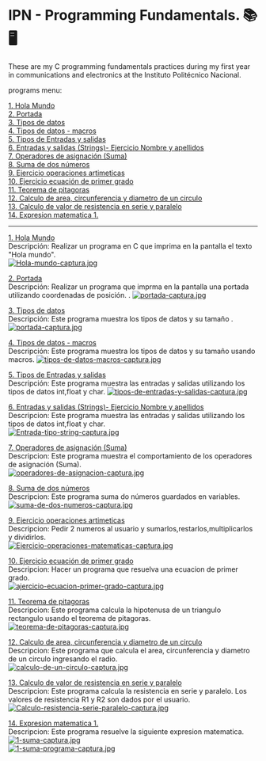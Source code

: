 # IPN - Programming Fundamentals. 📚 🖥️
These are my C programming fundamentals practices during my first year in communications and electronics at the Instituto Politécnico Nacional.

programs menu:

[1. Hola Mundo](https://github.com/Additrejo/IPN-Programming-Fundamentals/blob/main/01.Hola%20mundo.c)  
[2. Portada](https://github.com/Additrejo/IPN-Programming-Fundamentals/blob/main/02.Portada.cpp)  
[3. Tipos de datos](https://github.com/Additrejo/IPN-Programming-Fundamentals/blob/main/03.Tipos%20de%20datos.c)  
[4. Tipos de datos - macros](https://github.com/Additrejo/IPN-Programming-Fundamentals/blob/main/04.Tipos%20de%20datos%20-%20macros.c)  
[5. Tipos de Entradas y salidas](https://github.com/Additrejo/IPN-Programming-Fundamentals/blob/main/05.Tipos%20de%20entradas%20y%20salidas.c)  
[6. Entradas y salidas (Strings)- Ejercicio Nombre y apellidos](https://github.com/Additrejo/IPN-Programming-Fundamentals/blob/main/06.Entrada%20tipo%20string.c)  
[7. Operadores de asignación (Suma)](https://github.com/Additrejo/IPN-Programming-Fundamentals/blob/main/07.Operadores%20de%20Asignacion.c)  
[8. Suma de dos números](https://github.com/Additrejo/IPN-Programming-Fundamentals/blob/main/08.suma%20de%20dos%20n%C3%BAmeros.c)  
[9. Ejercicio operaciones artimeticas](https://github.com/Additrejo/IPN-Programming-Fundamentals/blob/main/09.Ejercicio%20operaciones%20aritmeticas.c)  
[10. Ejercicio ecuación de primer grado](https://github.com/Additrejo/IPN-Programming-Fundamentals/blob/main/10.%20Ejercicio%20ecuaci%C3%B3n%20primer%20grado.c)  
[11. Teorema de pitagoras](https://github.com/Additrejo/IPN-Programming-Fundamentals/blob/main/11.Teorema%20de%20Pitagoras.c)  
[12. Calculo de area, circunferencia y diametro de un circulo](https://github.com/Additrejo/IPN-Programming-Fundamentals/blob/main/12.Calculo%20de%20un%20circulo.c)  
[13. Calculo de valor de resistencia en serie y paralelo](https://github.com/Additrejo/IPN-Programming-Fundamentals/blob/main/12.Calculo%20de%20un%20circulo.c)  
[14. Expresion matematica 1.](https://github.com/Additrejo/IPN-Programming-Fundamentals/blob/main/14.%20expresion%20matematica%201.c)  

---
[1. Hola Mundo](https://github.com/Additrejo/IPN-Programming-Fundamentals/blob/main/01.Hola%20mundo.c)  
Descripción: Realizar un programa en C que imprima en la pantalla el texto "Hola mundo".  
[![Hola-mundo-captura.jpg](https://i.postimg.cc/RFkmrsRJ/Hola-mundo-captura.jpg)](https://postimg.cc/VrWpnF2z)

[2. Portada](https://github.com/Additrejo/IPN-Programming-Fundamentals/blob/main/02.Portada.cpp)  
Descripción: Realizar un programa que imprma en la pantalla una portada utilizando coordenadas de posición. .
[![portada-captura.jpg](https://i.postimg.cc/SRnG9VFd/portada-captura.jpg)](https://postimg.cc/Zvh3t8qv)

[3. Tipos de datos](https://github.com/Additrejo/IPN-Programming-Fundamentals/blob/main/03.Tipos%20de%20datos.c)  
Descripción: Este programa muestra los tipos de datos y su tamaño .
[![portada-captura.jpg](https://i.postimg.cc/fRMkVyhq/tipos-de-datos-captura.jpg)](https://postimg.cc/3db36KN2)

[4. Tipos de datos - macros](https://github.com/Additrejo/IPN-Programming-Fundamentals/blob/main/04.Tipos%20de%20datos%20-%20macros.c)  
Descripción: Este programa muestra los tipos de datos y su tamaño usando macros.
[![tipos-de-datos-macros-captura.jpg](https://i.postimg.cc/Xq74VG59/tipos-de-datos-macros-captura.jpg)](https://postimg.cc/5YGZgtnt)

[5. Tipos de Entradas y salidas](https://github.com/Additrejo/IPN-Programming-Fundamentals/blob/main/05.Tipos%20de%20entradas%20y%20salidas.c)  
Descripción: Este programa muestra las entradas y salidas utilizando los tipos de datos int,float y char.
[![tipos-de-entradas-y-salidas-captura.jpg](https://i.postimg.cc/c4t463jc/tipos-de-entradas-y-salidas-captura.jpg)](https://postimg.cc/qz0d5Npt)

[6. Entradas y salidas (Strings)- Ejercicio Nombre y apellidos](https://github.com/Additrejo/IPN-Programming-Fundamentals/blob/main/06.Entrada%20tipo%20string.c)  
Descripcion: Este programa muestra las entradas y salidas utilizando los tipos de datos int,float y char.  
[![Entrada-tipo-string-captura.jpg](https://i.postimg.cc/gkYRLm8J/Entrada-tipo-string-captura.jpg)](https://postimg.cc/V5V53y7Q)

[7. Operadores de asignación (Suma)](https://github.com/Additrejo/IPN-Programming-Fundamentals/blob/main/07.Operadores%20de%20Asignacion.c)  
Descripcion: Este programa muestra el comportamiento de los operadores de asignación (Suma).  
[![operadores-de-asignacion-captura.jpg](https://i.postimg.cc/T2L0Rrg9/operadores-de-asignacion-captura.jpg)](https://postimg.cc/5jJLgQPY)

[8. Suma de dos números](https://github.com/Additrejo/IPN-Programming-Fundamentals/blob/main/08.suma%20de%20dos%20n%C3%BAmeros.c)  
Descripcion: Este programa suma do números guardados en variables.  
[![suma-de-dos-numeros-captura.jpg](https://i.postimg.cc/YqVhtWN1/suma-de-dos-numeros-captura.jpg)](https://postimg.cc/rK18JzPm)

[9. Ejercicio operaciones artimeticas](https://github.com/Additrejo/IPN-Programming-Fundamentals/blob/main/09.Ejercicio%20operaciones%20aritmeticas.c)  
Descripcion: Pedir 2 numeros al usuario y sumarlos,restarlos,multiplicarlos y dividirlos.  
[![Ejercicio-operaciones-matematicas-captura.jpg](https://i.postimg.cc/PJw4f8VN/Ejercicio-operaciones-matematicas-captura.jpg)](https://postimg.cc/V0zMD58c) 

[10. Ejercicio ecuación de primer grado](https://github.com/Additrejo/IPN-Programming-Fundamentals/blob/main/10.%20Ejercicio%20ecuaci%C3%B3n%20primer%20grado.c)  
Descripcion: Hacer un programa que resuelva una ecuacion de primer grado.  
[![ajercicio-ecuacion-primer-grado-captura.jpg](https://i.postimg.cc/CKRfVpQx/ajercicio-ecuacion-primer-grado-captura.jpg)](https://postimg.cc/B8Gvxk3r)  

[11. Teorema de pitagoras](https://github.com/Additrejo/IPN-Programming-Fundamentals/blob/main/11.Teorema%20de%20Pitagoras.c)  
Descripcion: Este programa calcula la hipotenusa de un triangulo rectangulo usando el teorema de pitagoras.  
[![teorema-de-pitagoras-captura.jpg](https://i.postimg.cc/Pq4prxCn/teorema-de-pitagoras-captura.jpg)](https://postimg.cc/4KYNWXvW)  

[12. Calculo de area, circunferencia y diametro de un circulo](https://github.com/Additrejo/IPN-Programming-Fundamentals/blob/main/12.Calculo%20de%20un%20circulo.c)  
Descripcion: Este programa que calcula el area, circunferencia y diametro de un circulo ingresando el radio.  
[![calculo-de-un-circulo-captura.jpg](https://i.postimg.cc/JhnD08Zy/calculo-de-un-circulo-captura.jpg)](https://postimg.cc/Yv5qDJXk)  

[13. Calculo de valor de resistencia en serie y paralelo](https://github.com/Additrejo/IPN-Programming-Fundamentals/blob/main/12.Calculo%20de%20un%20circulo.c)  
Descripcion: Este programa calcula la resistencia en serie y paralelo. Los valores de resistencia R1 y R2 son dados por el usuario.  
[![Calculo-resistencia-serie-paralelo-captura.jpg](https://i.postimg.cc/h4bSkwQN/Calculo-resistencia-serie-paralelo-captura.jpg)](https://postimg.cc/7bh87KVN)  

[14. Expresion matematica 1.](https://github.com/Additrejo/IPN-Programming-Fundamentals/blob/main/14.%20expresion%20matematica%201.c)  
Descripcion: Este programa resuelve la siguiente expresion matematica.  
[![1-suma-captura.jpg](https://i.postimg.cc/9XdJ6D48/1-suma-captura.jpg)](https://postimg.cc/vDmr9Htf)  
[![1-suma-programa-captura.jpg](https://i.postimg.cc/T1sw7dXr/1-suma-programa-captura.jpg)](https://postimg.cc/vxWbDdTB)
